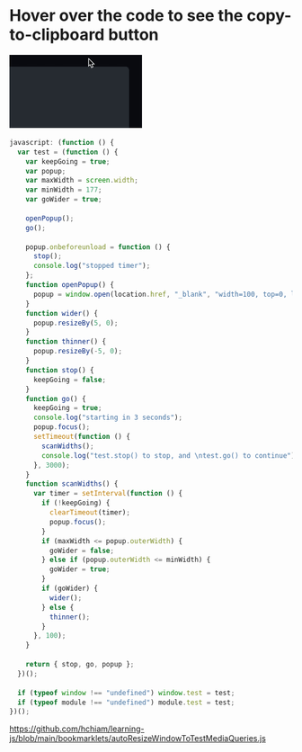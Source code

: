 <!-- View on GitHub to get the convenient copy-to-clipboard button: -->

# Hover over the code to see the copy-to-clipboard button

![animation showing how to hover to get the copy-to-clipboard button](copy-code-to-clipboard.gif)

```js
javascript: (function () {
  var test = (function () {
    var keepGoing = true;
    var popup;
    var maxWidth = screen.width;
    var minWidth = 177;
    var goWider = true;

    openPopup();
    go();

    popup.onbeforeunload = function () {
      stop();
      console.log("stopped timer");
    };
    function openPopup() {
      popup = window.open(location.href, "_blank", "width=100, top=0, left=0");
    }
    function wider() {
      popup.resizeBy(5, 0);
    }
    function thinner() {
      popup.resizeBy(-5, 0);
    }
    function stop() {
      keepGoing = false;
    }
    function go() {
      keepGoing = true;
      console.log("starting in 3 seconds");
      popup.focus();
      setTimeout(function () {
        scanWidths();
        console.log("test.stop() to stop, and \ntest.go() to continue");
      }, 3000);
    }
    function scanWidths() {
      var timer = setInterval(function () {
        if (!keepGoing) {
          clearTimeout(timer);
          popup.focus();
        }
        if (maxWidth <= popup.outerWidth) {
          goWider = false;
        } else if (popup.outerWidth <= minWidth) {
          goWider = true;
        }
        if (goWider) {
          wider();
        } else {
          thinner();
        }
      }, 100);
    }

    return { stop, go, popup };
  })();

  if (typeof window !== "undefined") window.test = test;
  if (typeof module !== "undefined") module.test = test;
})();
```

<https://github.com/hchiam/learning-js/blob/main/bookmarklets/autoResizeWindowToTestMediaQueries.js>

